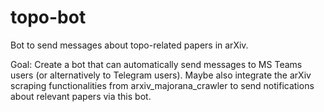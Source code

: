 # topo-bot
Bot to send messages about topo-related papers in arXiv.

Goal: Create a bot that can automatically send messages to MS Teams users (or alternatively to Telegram users). 
Maybe also integrate the arXiv scraping functionalities from arxiv_majorana_crawler to send notifications about relevant papers via this bot.
